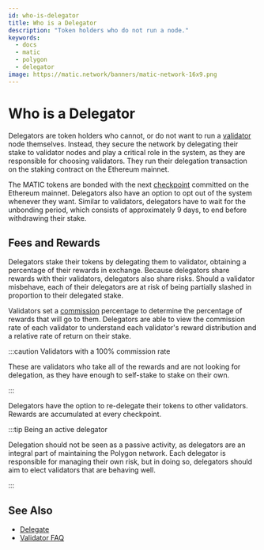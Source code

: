 ```yaml
---
id: who-is-delegator
title: Who is a Delegator
description: "Token holders who do not run a node."
keywords:
  - docs
  - matic
  - polygon
  - delegator
image: https://matic.network/banners/matic-network-16x9.png
---
```


# Who is a Delegator

Delegators are token holders who cannot, or do not want to run a [validator](/docs/maintain/glossary#validator) node themselves. Instead, they secure the network by delegating their stake to validator nodes and play a critical role in the system, as they are responsible for choosing validators. They run their delegation transaction on the staking contract on the Ethereum mainnet.

The MATIC tokens are bonded with the next [checkpoint](/docs/maintain/glossary#checkpoint-transaction) committed on the Ethereum mainnet. Delegators also have an option to opt out of the system whenever they want. Similar to validators, delegators have to wait for the unbonding period, which consists of approximately 9 days, to end before withdrawing their stake.

## Fees and Rewards

Delegators stake their tokens by delegating them to validator, obtaining a percentage of their rewards in exchange. Because delegators share rewards with their validators, delegators also share risks. Should a validator misbehave, each of their delegators are at risk of being partially slashed in proportion to their delegated stake.

Validators set a [commission](/docs/maintain/glossary#commission) percentage to determine the percentage of rewards that will go to them. Delegators are able to view the commission rate of each validator to understand each validator's reward distribution and a relative rate of return on their stake.

:::caution Validators with a 100% commission rate

These are validators who take all of the rewards and are not looking for delegation, 
as they have enough to self-stake to stake on their own.

:::

Delegators have the option to re-delegate their tokens to other validators. Rewards are accumulated at every checkpoint.

:::tip Being an active delegator

Delegation should not be seen as a passive activity, as delegators are an integral part of maintaining
the Polygon network. Each delegator is responsible for managing their own risk, but in doing so, delegators 
should aim to elect validators that are behaving well.

:::

## See Also

* [Delegate](/docs/maintain/delegate/delegate)
* [Validator FAQ](/docs/maintain/validate/faq/validator-faq)
